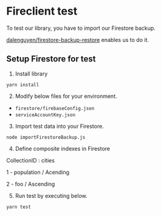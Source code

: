 # Fireclient test

To test our library, you have to import our Firestore backup.

[dalenguyen/firestore-backup-restore](https://github.com/dalenguyen/firestore-backup-restore)
enables us to do it.

## Setup Firestore for test

1. Install library

```
yarn install
```

2. Modify below files for your environment.

- `firestore/firebaseConfig.json`
- `serviceAccountKey.json`

3. Import test data into your Firestore.

```
node importFirestoreBackup.js
```

4. Define composite indexes in Firestore

CollectionID : cities

1 - population / Acending

2 - foo / Ascending

5. Run test by executing below.

```
yarn test
```

